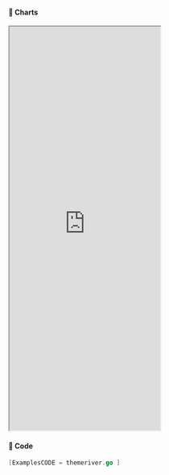 <!-- tabs:start -->

#### **:art: Charts**
<iframe src="https://go-echarts.github.io/examples/themeriver.html" height="800"> </iframe>

#### **:musical_keyboard: Code**

```go
[ExamplesCODE = themeriver.go ]

```

<!-- tabs:end -->
